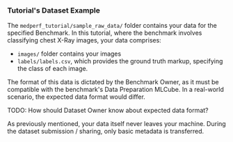 ### Tutorial's Dataset Example

The `medperf_tutorial/sample_raw_data/` folder contains your data for the specified Benchmark. In this tutorial, where the benchmark involves classifying chest X-Ray images, your data comprises:

- `images/` folder contains your images
- `labels/labels.csv`, which provides the ground truth markup, specifying the class of each image.

The format of this data is dictated by the Benchmark Owner, as it must be compatible with the benchmark's Data Preparation MLCube. In a real-world scenario, the expected data format would differ.

TODO: How should Dataset Owner know about expected data format?

As previously mentioned, your data itself never leaves your machine. During the dataset submission / sharing, only basic metadata is transferred.

